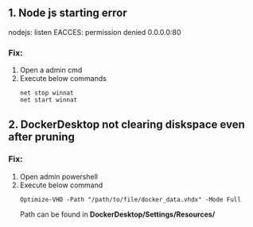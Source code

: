 ## 1. Node js starting error
nodejs: listen EACCES: permission denied 0.0.0.0:80

### Fix:
1. Open a admin cmd
2. Execute below commands
   ```
   net stop winnat
   net start winnat
   ```

## 2. DockerDesktop not clearing diskspace even after pruning
### Fix:
1. Open admin powershell
2. Execute below command
   ```
   Optimize-VHD -Path "/path/to/file/docker_data.vhdx" -Mode Full
   ```
   Path can be found in **DockerDesktop/Settings/Resources/**
